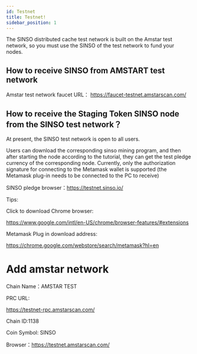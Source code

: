 ```yaml
---
id: Testnet
title: Testnet!
sidebar_position: 1
---
```


The SINSO distributed cache test network is built on the Amstar test network,
so you must use the SINSO of the test network to fund your nodes.

## How to receive SINSO from AMSTART test network

Amstar test network faucet URL： https://faucet-testnet.amstarscan.com/

## How to receive the Staging Token SINSO node from the SINSO test network？

At present, the SINSO test network is open to all users.

Users can download the corresponding sinso mining program, and then after starting the node according to the tutorial, they can get the test pledge currency of the corresponding node. Currently, only the authorization signature for connecting to the Metamask wallet is supported (the Metamask plug-in needs to be connected to the PC to receive)

SINSO pledge browser：https://testnet.sinso.io/

Tips:

Click to download Chrome browser:

https://www.google.com/intl/en-US/chrome/browser-features/#extensions

Metamask Plug in download address:

https://chrome.google.com/webstore/search/metamask?hl=en

# Add amstar network

Chain Name：AMSTAR TEST

PRC URL:

https://testnet-rpc.amstarscan.com/

Chain ID:1138

Coin Symbol: SINSO

Browser：https://testnet.amstarscan.com/

<!-- ![Coinlist ](../img/metamask1.jpg) -->
